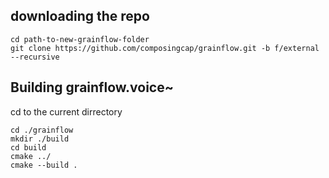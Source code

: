 ## downloading the repo
```
cd path-to-new-grainflow-folder
git clone https://github.com/composingcap/grainflow.git -b f/external --recursive
```
## Building grainflow.voice~
cd to the current dirrectory
```
cd ./grainflow
mkdir ./build
cd build
cmake ../
cmake --build .
```
